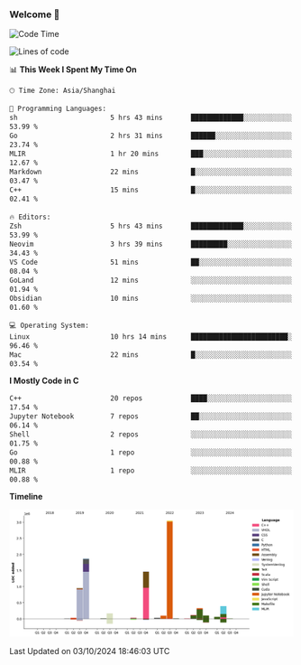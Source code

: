 ### Welcome 👋

<!--START_SECTION:waka-->
![Code Time](http://img.shields.io/badge/Code%20Time-1%2C583%20hrs%203%20mins-blue)

![Lines of code](https://img.shields.io/badge/From%20Hello%20World%20I%27ve%20Written-8.7%20million%20lines%20of%20code-blue)

📊 **This Week I Spent My Time On** 

```text
🕑︎ Time Zone: Asia/Shanghai

💬 Programming Languages: 
sh                       5 hrs 43 mins       █████████████░░░░░░░░░░░░   53.99 % 
Go                       2 hrs 31 mins       ██████░░░░░░░░░░░░░░░░░░░   23.74 % 
MLIR                     1 hr 20 mins        ███░░░░░░░░░░░░░░░░░░░░░░   12.67 % 
Markdown                 22 mins             █░░░░░░░░░░░░░░░░░░░░░░░░   03.47 % 
C++                      15 mins             █░░░░░░░░░░░░░░░░░░░░░░░░   02.41 % 

🔥 Editors: 
Zsh                      5 hrs 43 mins       █████████████░░░░░░░░░░░░   53.99 % 
Neovim                   3 hrs 39 mins       █████████░░░░░░░░░░░░░░░░   34.43 % 
VS Code                  51 mins             ██░░░░░░░░░░░░░░░░░░░░░░░   08.04 % 
GoLand                   12 mins             ░░░░░░░░░░░░░░░░░░░░░░░░░   01.94 % 
Obsidian                 10 mins             ░░░░░░░░░░░░░░░░░░░░░░░░░   01.60 % 

💻 Operating System: 
Linux                    10 hrs 14 mins      ████████████████████████░   96.46 % 
Mac                      22 mins             █░░░░░░░░░░░░░░░░░░░░░░░░   03.54 % 
```

**I Mostly Code in C** 

```text
C++                      20 repos            ████░░░░░░░░░░░░░░░░░░░░░   17.54 % 
Jupyter Notebook         7 repos             ██░░░░░░░░░░░░░░░░░░░░░░░   06.14 % 
Shell                    2 repos             ░░░░░░░░░░░░░░░░░░░░░░░░░   01.75 % 
Go                       1 repo              ░░░░░░░░░░░░░░░░░░░░░░░░░   00.88 % 
MLIR                     1 repo              ░░░░░░░░░░░░░░░░░░░░░░░░░   00.88 % 
```



**Timeline**

![Lines of Code chart](https://raw.githubusercontent.com/Bohan-hu/Bohan-hu/master/assets/bar_graph.png)


 Last Updated on 03/10/2024 18:46:03 UTC
<!--END_SECTION:waka-->



